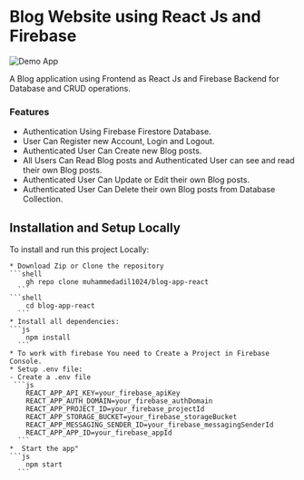 # Blog Website using React Js and Firebase

![Demo App](/build/demo.png)

A Blog application using Frontend as React Js and Firebase Backend for Database and CRUD operations.

### Features

* Authentication Using Firebase Firestore Database.
* User Can Register new Account, Login and Logout.
* Authenticated User Can Create new Blog posts.
* All Users Can Read Blog posts and Authenticated User can see and read their own Blog posts.
* Authenticated User Can Update or Edit their own Blog posts.
* Authenticated User Can Delete their own Blog posts from Database Collection.

## Installation and Setup Locally

To install and run this project Locally: 

    * Download Zip or Clone the repository
    ```shell
        gh repo clone muhammedadil1024/blog-app-react
      ```
    ```shell
        cd blog-app-react
      ```
    * Install all dependencies:
    ```js
        npm install
      ```
    * To work with firebase You need to Create a Project in Firebase Console.
    * Setup .env file:
    - Create a .env file
     ```js
        REACT_APP_API_KEY=your_firebase_apiKey
        REACT_APP_AUTH_DOMAIN=your_firebase_authDomain
        REACT_APP_PROJECT_ID=your_firebase_projectId
        REACT_APP_STORAGE_BUCKET=your_firebase_storageBucket
        REACT_APP_MESSAGING_SENDER_ID=your_firebase_messagingSenderId
        REACT_APP_APP_ID=your_firebase_appId
      ```
    *  Start the app"
    ```js
        npm start
      ```